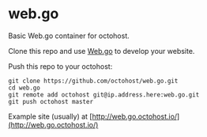 web.go
======

Basic Web.go container for octohost.

Clone this repo and use [Web.go](http://webgo.io/) to develop your website.

Push this repo to your octohost:

```
git clone https://github.com/octohost/web.go.git
cd web.go
git remote add octohost git@ip.address.here:web.go.git
git push octohost master
```

Example site \(usually\) at [http://web.go.octohost.io/](http://web.go.octohost.io/)
